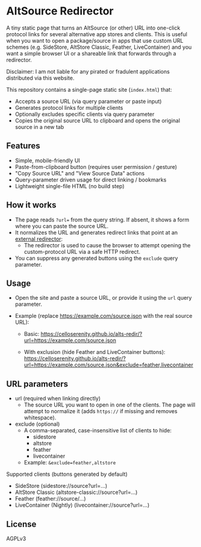 # AltSource Redirector

A tiny static page that turns an AltSource (or other) URL into one-click protocol links for several alternative app stores and clients. This is useful when you want to open a package/source in apps that use custom URL schemes (e.g. SideStore, AltStore Classic, Feather, LiveContainer) and you want a simple browser UI or a shareable link that forwards through a redirector.

Disclaimer: I am not liable for any pirated or fradulent applications distributed via this website.

This repository contains a single-page static site (`index.html`) that:
- Accepts a source URL (via query parameter or paste input)
- Generates protocol links for multiple clients
- Optionally excludes specific clients via query parameter
- Copies the original source URL to clipboard and opens the original source in a new tab

## Features
- Simple, mobile-friendly UI
- Paste-from-clipboard button (requires user permission / gesture)
- "Copy Source URL" and "View Source Data" actions
- Query-parameter driven usage for direct linking / bookmarks
- Lightweight single-file HTML (no build step)

## How it works
- The page reads `?url=` from the query string. If absent, it shows a form where you can paste the source URL.
- It normalizes the URL and generates redirect links that point at an [external redirector](https://github.com/intradeus/http-protocol-redirector):
  - The redirector is used to cause the browser to attempt opening the custom-protocol URL via a safe HTTP redirect.
- You can suppress any generated buttons using the `exclude` query parameter.

## Usage
- Open the site and paste a source URL, or provide it using the `url` query parameter.
- Example (replace https://example.com/source.json with the real source URL):

  - Basic:
    https://celloserenity.github.io/alts-redir/?url=https://example.com/source.json

  - With exclusion (hide Feather and LiveContainer buttons):
    https://celloserenity.github.io/alts-redir/?url=https://example.com/source.json&exclude=feather,livecontainer

## URL parameters
- url (required when linking directly)
  - The source URL you want to open in one of the clients. The page will attempt to normalize it (adds `https://` if missing and removes whitespace).
- exclude (optional)
  - A comma-separated, case-insensitive list of clients to hide:
    - sidestore
    - altstore
    - feather
    - livecontainer
  - Example: `&exclude=feather,altstore`

Supported clients (buttons generated by default)
- SideStore (sidestore://source?url=...)
- AltStore Classic (altstore-classic://source?url=...)
- Feather (feather://source/...)
- LiveContainer (Nightly) (livecontainer://source?url=...)

## License
AGPLv3
